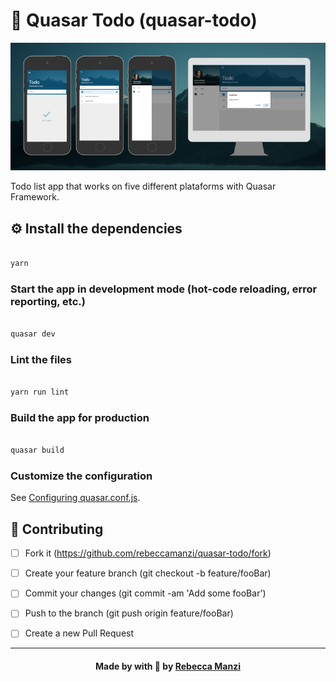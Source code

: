
# 📘 Quasar Todo (quasar-todo)

  

![Alt text](src/statics/frame1.png?raw=true  "Frame")

  

Todo list app that works on five different plataforms with Quasar Framework.

  

## ⚙ Install the dependencies

```bash

yarn

```

  

### Start the app in development mode (hot-code reloading, error reporting, etc.)

```bash

quasar dev

```

  

### Lint the files

```bash

yarn run lint

```

  

### Build the app for production

```bash

quasar build

```

  

### Customize the configuration

See [Configuring quasar.conf.js](https://quasar.dev/quasar-cli/quasar-conf-js).

  

## 🧩 Contributing

- [ ] Fork it (https://github.com/rebeccamanzi/quasar-todo/fork)

- [ ] Create your feature branch (git checkout -b feature/fooBar)

- [ ]  Commit your changes (git commit -am 'Add some fooBar')

- [ ]  Push to the branch (git push origin feature/fooBar)

- [ ]  Create a new Pull Request

---
<h4  align="center">
Made by with 💙 by <a  href="[https://www.linkedin.com/in/rebeccamanzi/](https://www.linkedin.com/in/rebeccamanzi/)"  target="_blank">Rebecca Manzi</a>
</h4>
